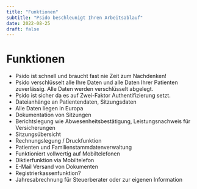 ```yaml
---
title: "Funktionen"
subtitle: "Psido beschleunigt Ihren Arbeitsablauf"
date: 2022-08-25
draft: false
---
```


# Funktionen

* Psido ist schnell und braucht fast nie Zeit zum Nachdenken!
* Psido verschlüsselt alle Ihre Daten und alle Daten Ihrer Patienten zuverlässig. Alle Daten werden verschlüsselt abgelegt.
* Psido ist sicher da es auf Zwei-Faktor Authentifizierung setzt.
* Dateianhänge an Patientendaten, Sitzungsdaten
* Alle Daten liegen in Europa
* Dokumentation von Sitzungen
* Berichtslegung wie Abwesenheitsbestätigung, Leistungsnachweis für Versicherungen
* Sitzungsübersicht
* Rechnungslegung / Druckfunktion
* Patienten und Familienstammdatenverwaltung
* Funktioniert vollwertig auf Mobiltelefonen
* Diktierfunktion via Mobiltelefon
* E-Mail Versand von Dokumenten
* Registrierkassenfunktion?
* Jahresabrechnung für Steuerberater oder zur eigenen Information

